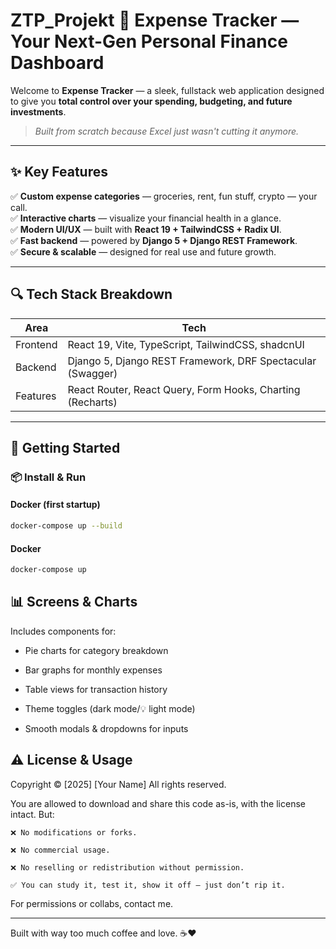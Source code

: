# ZTP_Projekt 💸 Expense Tracker — Your Next-Gen Personal Finance Dashboard

Welcome to **Expense Tracker** — a sleek, fullstack web application designed to give you **total control over your spending, budgeting, and future investments**.

> _Built from scratch because Excel just wasn't cutting it anymore._

---

## ✨ Key Features

✅ **Custom expense categories** — groceries, rent, fun stuff, crypto — your call.  
✅ **Interactive charts** — visualize your financial health in a glance.  
✅ **Modern UI/UX** — built with **React 19 + TailwindCSS + Radix UI**.  
✅ **Fast backend** — powered by **Django 5 + Django REST Framework**.  
✅ **Secure & scalable** — designed for real use and future growth.  

---

## 🔍 Tech Stack Breakdown

| Area       | Tech                                                         |
|------------|--------------------------------------------------------------|
| Frontend   | React 19, Vite, TypeScript, TailwindCSS, shadcnUI            |
| Backend    | Django 5, Django REST Framework, DRF Spectacular (Swagger)   |
| Features   | React Router, React Query, Form Hooks, Charting (Recharts)   | 

---

## 🚀 Getting Started

### 📦 Install & Run

#### Docker (first startup)

```bash
docker-compose up --build
```

#### Docker

```bash
docker-compose up 
```

## 📊 Screens & Charts

Includes components for:
- Pie charts for category breakdown

- Bar graphs for monthly expenses

- Table views for transaction history

- Theme toggles (dark mode/💡 light mode)

- Smooth modals & dropdowns for inputs

## ⚠️ License & Usage

Copyright © [2025] [Your Name]
All rights reserved.

You are allowed to download and share this code as-is, with the license intact.
But:

    ❌ No modifications or forks.

    ❌ No commercial usage.

    ❌ No reselling or redistribution without permission.

    ✅ You can study it, test it, show it off — just don’t rip it.

For permissions or collabs, contact me.

---

Built with way too much coffee and love. ☕❤️
